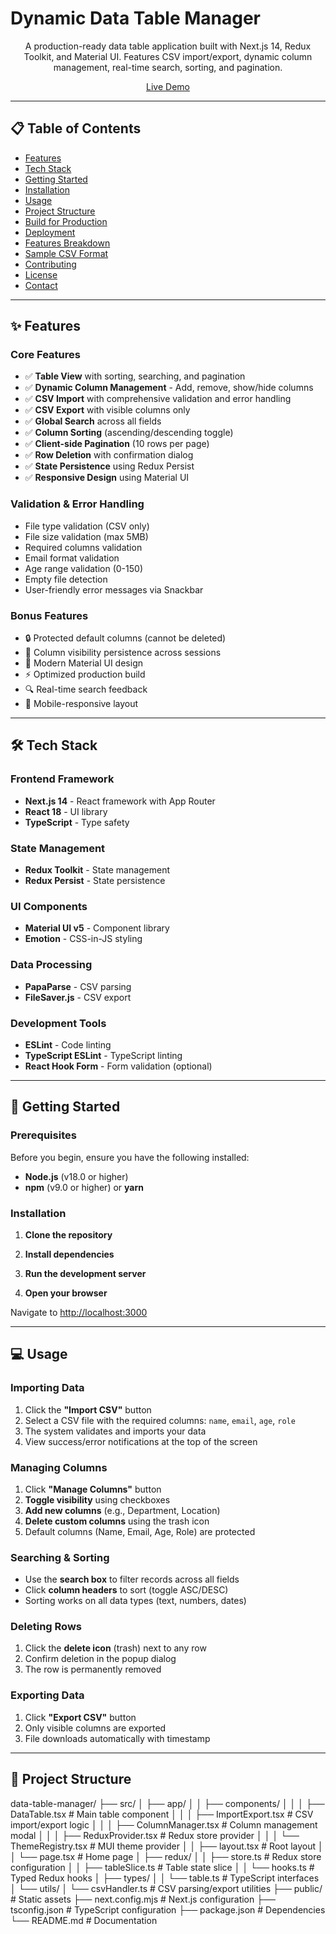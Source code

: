 # Dynamic Data Table Manager

<div align="center">

A production-ready data table application built with Next.js 14, Redux Toolkit, and Material UI. Features CSV import/export, dynamic column management, real-time search, sorting, and pagination.

[Live Demo](https://data-table-manager-tau.vercel.app/) 

</div>

---

## 📋 Table of Contents

- [Features](#features)
- [Tech Stack](#tech-stack)
- [Getting Started](#getting-started)
- [Installation](#installation)
- [Usage](#usage)
- [Project Structure](#project-structure)
- [Build for Production](#build-for-production)
- [Deployment](#deployment)
- [Features Breakdown](#features-breakdown)
- [Sample CSV Format](#sample-csv-format)
- [Contributing](#contributing)
- [License](#license)
- [Contact](#contact)

---

## ✨ Features

### Core Features
- ✅ **Table View** with sorting, searching, and pagination
- ✅ **Dynamic Column Management** - Add, remove, show/hide columns
- ✅ **CSV Import** with comprehensive validation and error handling
- ✅ **CSV Export** with visible columns only
- ✅ **Global Search** across all fields
- ✅ **Column Sorting** (ascending/descending toggle)
- ✅ **Client-side Pagination** (10 rows per page)
- ✅ **Row Deletion** with confirmation dialog
- ✅ **State Persistence** using Redux Persist
- ✅ **Responsive Design** using Material UI

### Validation & Error Handling
- File type validation (CSV only)
- File size validation (max 5MB)
- Required columns validation
- Email format validation
- Age range validation (0-150)
- Empty file detection
- User-friendly error messages via Snackbar

### Bonus Features
- 🔒 Protected default columns (cannot be deleted)
- 💾 Column visibility persistence across sessions
- 🎨 Modern Material UI design
- ⚡ Optimized production build
- 🔍 Real-time search feedback
- 📱 Mobile-responsive layout

---

## 🛠️ Tech Stack

### Frontend Framework
- **Next.js 14** - React framework with App Router
- **React 18** - UI library
- **TypeScript** - Type safety

### State Management
- **Redux Toolkit** - State management
- **Redux Persist** - State persistence

### UI Components
- **Material UI v5** - Component library
- **Emotion** - CSS-in-JS styling

### Data Processing
- **PapaParse** - CSV parsing
- **FileSaver.js** - CSV export

### Development Tools
- **ESLint** - Code linting
- **TypeScript ESLint** - TypeScript linting
- **React Hook Form** - Form validation (optional)

---

## 🚀 Getting Started

### Prerequisites

Before you begin, ensure you have the following installed:
- **Node.js** (v18.0 or higher)
- **npm** (v9.0 or higher) or **yarn**

### Installation

1. **Clone the repository**
2. **Install dependencies**
3. **Run the development server**

4. **Open your browser**

Navigate to [http://localhost:3000](http://localhost:3000)

---

## 💻 Usage

### Importing Data

1. Click the **"Import CSV"** button
2. Select a CSV file with the required columns: `name`, `email`, `age`, `role`
3. The system validates and imports your data
4. View success/error notifications at the top of the screen

### Managing Columns

1. Click **"Manage Columns"** button
2. **Toggle visibility** using checkboxes
3. **Add new columns** (e.g., Department, Location)
4. **Delete custom columns** using the trash icon
5. Default columns (Name, Email, Age, Role) are protected

### Searching & Sorting

- Use the **search box** to filter records across all fields
- Click **column headers** to sort (toggle ASC/DESC)
- Sorting works on all data types (text, numbers, dates)

### Deleting Rows

1. Click the **delete icon** (trash) next to any row
2. Confirm deletion in the popup dialog
3. The row is permanently removed

### Exporting Data

1. Click **"Export CSV"** button
2. Only visible columns are exported
3. File downloads automatically with timestamp

---

## 📁 Project Structure

data-table-manager/
├── src/
│ ├── app/
│ │ ├── components/
│ │ │ ├── DataTable.tsx # Main table component
│ │ │ ├── ImportExport.tsx # CSV import/export logic
│ │ │ ├── ColumnManager.tsx # Column management modal
│ │ │ ├── ReduxProvider.tsx # Redux store provider
│ │ │ └── ThemeRegistry.tsx # MUI theme provider
│ │ ├── layout.tsx # Root layout
│ │ └── page.tsx # Home page
│ ├── redux/
│ │ ├── store.ts # Redux store configuration
│ │ ├── tableSlice.ts # Table state slice
│ │ └── hooks.ts # Typed Redux hooks
│ ├── types/
│ │ └── table.ts # TypeScript interfaces
│ └── utils/
│ └── csvHandler.ts # CSV parsing/export utilities
├── public/ # Static assets
├── next.config.mjs # Next.js configuration
├── tsconfig.json # TypeScript configuration
├── package.json # Dependencies
└── README.md # Documentation
